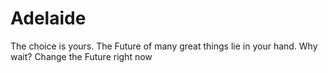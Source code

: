 # Adelaide
The choice is yours. The Future of many great things lie in your hand. Why wait? Change the Future right now
